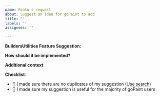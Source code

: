 ```yaml
---
name: Feature request
about: Suggest an idea for goPaint to add
title: ''
labels: ''
assignees: ''

---
```


**BuildersUtilities Feature Suggestion:**
<!-- Please be as specific as possible -->

**How should it be implemented?**
<!-- Please describe as detailed as possible how you would like to see your suggested changes implemented. How should it work, what should it do, etc... -->

**Additional context**
<!-- Add any other context or screenshots about the feature request here. -->

**Checklist**:
<!--- Make sure you've completed the following steps (put an "X" between of brackets): -->
- [] I made sure there are no duplicates of my suggestion [(Use search)](https://github.com/Brennian/goPaint/issues?utf8=%E2%9C%93&q=is%3Aissue+is%3Aopen+)
- [] I made sure my suggestion is useful for the majority of goPaint users